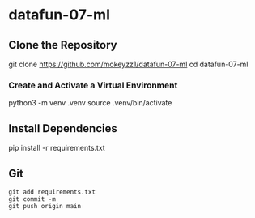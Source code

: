 # datafun-07-ml

## Clone the Repository

git clone https://github.com/mokeyzz1/datafun-07-ml
cd datafun-07-ml

### Create and Activate a Virtual Environment
python3 -m venv .venv
source .venv/bin/activate

## Install Dependencies
pip install -r requirements.txt

## Git
````
git add requirements.txt
git commit -m
git push origin main
````








